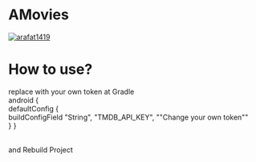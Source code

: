 # AMovies
[![arafat1419](https://circleci.com/gh/arafat1419/AMovies.svg?style=shield)](https://circleci.com/gh/arafat1419/AMovies)

# How to use?
replace with your own token at Gradle <br>
android { <br>
  defaultConfig {<br>
    buildConfigField "String", "TMDB_API_KEY", "\"Change your own token\""<br>
  }
}<br><br>

and Rebuild Project
